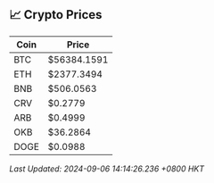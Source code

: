 ## 📈 Crypto Prices

| Coin | Price |
| ---- | ----- |
| BTC | $56384.1591 |
| ETH | $2377.3494 |
| BNB | $506.0563 |
| CRV | $0.2779 |
| ARB | $0.4999 |
| OKB | $36.2864 |
| DOGE | $0.0988 |

_Last Updated: 2024-09-06 14:14:26.236 +0800 HKT_